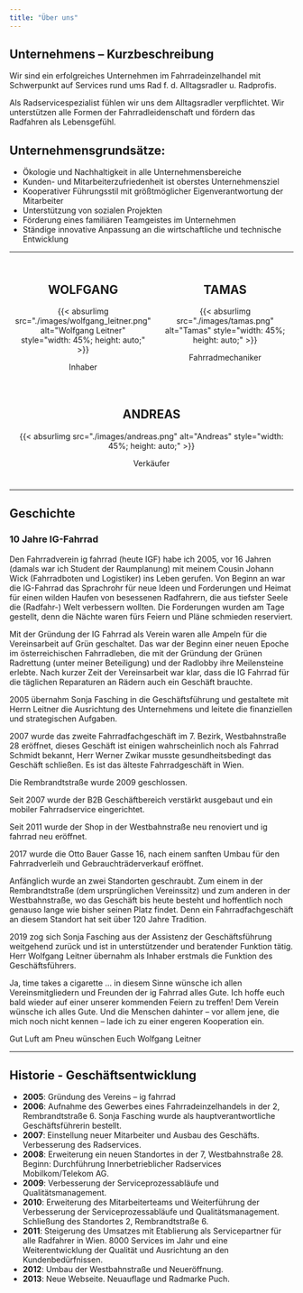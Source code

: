 ```yaml
---
title: "Über uns"
---
```


## Unternehmens – Kurzbeschreibung

Wir sind ein erfolgreiches Unternehmen im Fahrradeinzelhandel mit Schwerpunkt auf Services rund ums Rad f. d. Alltagsradler u. Radprofis.

Als Radservicespezialist fühlen wir uns dem Alltagsradler verpflichtet. Wir unterstützen alle Formen der Fahrradleidenschaft und fördern das Radfahren als Lebensgefühl.

## Unternehmensgrundsätze:
- Ökologie und Nachhaltigkeit in alle Unternehmensbereiche
- Kunden- und Mitarbeiterzufriedenheit ist oberstes Unternehmensziel
- Kooperativer Führungsstil mit größtmöglicher Eigenverantwortung der Mitarbeiter
- Unterstützung von sozialen Projekten
- Förderung eines familiären Teamgeistes im Unternehmen
- Ständige innovative Anpassung an die wirtschaftliche und technische Entwicklung

---

<div style="display: flex; justify-content: space-around; flex-wrap: wrap;">

<div style="flex: 1; text-align: center; margin: 10px;">
  <h2>WOLFGANG</h2>
  {{< absurlimg src="./images/wolfgang_leitner.png" alt="Wolfgang Leitner" style="width: 45%; height: auto;" >}}
  <p>Inhaber</p>
</div>

<div style="flex: 1; text-align: center; margin: 10px;">
  <h2>TAMAS</h2>
  {{< absurlimg src="./images/tamas.png" alt="Tamas" style="width: 45%; height: auto;" >}}
  <p>Fahrradmechaniker</p>
</div>

<div style="flex: 1; text-align: center; margin: 10px;">
  <h2>ANDREAS</h2>
  {{< absurlimg src="./images/andreas.png" alt="Andreas" style="width: 45%; height: auto;" >}}
  <p>Verkäufer</p>
</div>

</div>

---

## Geschichte

### 10 Jahre IG-Fahrrad

Den Fahrradverein ig fahrrad (heute IGF) habe ich 2005, vor 16 Jahren (damals war ich Student der Raumplanung) mit meinem Cousin Johann Wick (Fahrradboten und Logistiker) ins Leben gerufen. Von Beginn an war die IG-Fahrrad das Sprachrohr für neue Ideen und Forderungen und Heimat für einen wilden Haufen von besessenen Radfahrern, die aus tiefster Seele die (Radfahr-) Welt verbessern wollten. Die Forderungen wurden am Tage gestellt, denn die Nächte waren fürs Feiern und Pläne schmieden reserviert.

Mit der Gründung der IG Fahrrad als Verein waren alle Ampeln für die Vereinsarbeit auf Grün geschaltet. Das war der Beginn einer neuen Epoche im österreichischen Fahrradleben, die mit der Gründung der Grünen Radrettung (unter meiner Beteiligung) und der Radlobby ihre Meilensteine erlebte. Nach kurzer Zeit der Vereinsarbeit war klar, dass die IG Fahrrad für die täglichen Reparaturen an Rädern auch ein Geschäft brauchte.

2005 übernahm Sonja Fasching in die Geschäftsführung und gestaltete mit Herrn Leitner die Ausrichtung des Unternehmens und leitete die finanziellen und strategischen Aufgaben.

2007 wurde das zweite Fahrradfachgeschäft im 7. Bezirk, Westbahnstraße 28 eröffnet, dieses Geschäft ist einigen wahrscheinlich noch als Fahrrad Schmidt bekannt,  Herr Werner Zwikar musste gesundheitsbedingt das Geschäft schließen. Es ist das älteste Fahrradgeschäft in Wien.

Die Rembrandtstraße wurde 2009 geschlossen.

Seit 2007 wurde der B2B Geschäftbereich verstärkt ausgebaut und ein mobiler Fahrradservice eingerichtet.

Seit 2011 wurde der Shop in der Westbahnstraße neu renoviert und  ig fahrrad neu eröffnet.

2017 wurde die Otto Bauer Gasse 16, nach einem sanften Umbau für den Fahrradverleih und Gebrauchträderverkauf eröffnet.

Anfänglich wurde an zwei Standorten geschraubt. Zum einem in der Rembrandtstraße (dem ursprünglichen Vereinssitz) und zum anderen in der Westbahnstraße, wo das Geschäft bis heute besteht und hoffentlich noch genauso lange wie bisher seinen Platz findet. Denn ein Fahrradfachgeschäft an diesem Standort hat seit über 120 Jahre Tradition.

2019 zog sich Sonja Fasching aus der Assistenz der Geschäftsführung weitgehend zurück und ist in unterstützender und beratender Funktion tätig. Herr Wolfgang Leitner übernahm als Inhaber erstmals die Funktion des Geschäftsführers.

Ja, time takes a cigarette … in diesem Sinne wünsche ich allen Vereinsmitgliedern und Freunden der ig Fahrrad alles Gute. Ich hoffe euch bald wieder auf einer unserer kommenden Feiern zu treffen!
Dem Verein wünsche ich alles Gute. Und die Menschen dahinter – vor allem jene, die mich noch nicht kennen – lade ich zu einer engeren Kooperation ein.

Gut Luft am Pneu wünschen Euch
Wolfgang Leitner

---

## Historie - Geschäftsentwicklung

- **2005**: Gründung des Vereins – ig fahrrad
- **2006**: Aufnahme des Gewerbes eines Fahrradeinzelhandels in der 2, Rembrandtstraße 6. Sonja Fasching wurde als hauptverantwortliche Geschäftsführerin bestellt.
- **2007**: Einstellung neuer Mitarbeiter und Ausbau des Geschäfts. Verbesserung des Radservices.
- **2008**: Erweiterung ein neuen Standortes in der 7, Westbahnstraße 28. Beginn: Durchführung Innerbetrieblicher Radservices Mobilkom/Telekom AG.
- **2009**: Verbesserung der Serviceprozessabläufe und Qualitätsmanagement.
- **2010**: Erweiterung des Mitarbeiterteams und Weiterführung der Verbesserung der Serviceprozessabläufe und Qualitätsmanagement. Schließung des Standortes 2, Rembrandtstraße 6.
- **2011**: Steigerung des Umsatzes mit Etablierung als Servicepartner für alle Radfahrer in Wien. 8000 Services im Jahr und eine Weiterentwicklung der Qualität und Ausrichtung an den Kundenbedürfnissen.
- **2012**: Umbau der Westbahnstraße und Neueröffnung.
- **2013**: Neue Webseite. Neuauflage und Radmarke Puch.
